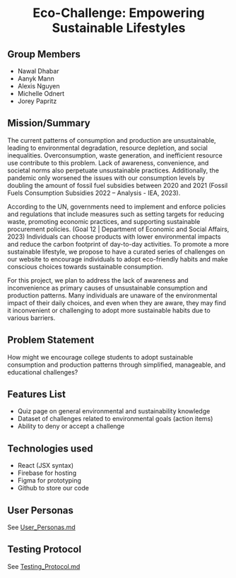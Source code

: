 <h1 align="center"> Eco-Challenge: Empowering Sustainable Lifestyles</h1>

## Group Members
- Nawal Dhabar
- Aanyk Mann
- Alexis Nguyen
- Michelle Odnert
- Jorey Papritz

## Mission/Summary
The current patterns of consumption and production are unsustainable, leading to environmental degradation, resource depletion, and social inequalities. Overconsumption, waste generation, and inefficient resource use contribute to this problem. Lack of awareness, convenience, and societal norms also perpetuate unsustainable practices. Additionally, the pandemic only worsened the issues with our consumption levels by doubling the amount of fossil fuel subsidies between 2020 and 2021 (Fossil Fuels Consumption Subsidies 2022 – Analysis - IEA, 2023).

According to the UN, governments need to implement and enforce policies and regulations that include measures such as setting targets for reducing waste, promoting economic practices, and supporting sustainable procurement policies. (Goal 12 | Department of Economic and Social Affairs, 2023) Individuals can choose products with lower environmental impacts and reduce the carbon footprint of day-to-day activities. To promote a more sustainable lifestyle, we propose to have a curated series of challenges on our website to encourage individuals to adopt eco-friendly habits and make conscious choices towards sustainable consumption.

For this project, we plan to address the lack of awareness and inconvenience as primary causes of unsustainable consumption and production patterns. Many individuals are unaware of the environmental impact of their daily choices, and even when they are aware, they may find it inconvenient or challenging to adopt more sustainable habits due to various barriers. 

## Problem Statement
How might we encourage college students to adopt sustainable consumption and production patterns through simplified, manageable, and educational challenges?

## Features List
- Quiz page on general environmental and sustainability knowledge
- Dataset of challenges related to environmental goals (action items) 
- Ability to deny or accept a challenge

## Technologies used
- React (JSX syntax)
- Firebase for hosting
- Figma for prototyping
- Github to store our code

## User Personas
See [User_Personas.md](./User_Personas.md)


## Testing Protocol
See [Testing_Protocol.md](./Testing_Protocol.md)